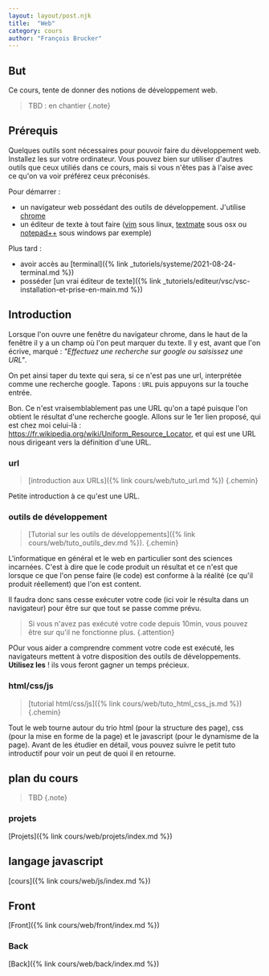 ```yaml
---
layout: layout/post.njk 
title:  "Web"
category: cours
author: "François Brucker"
---
```


## But

Ce cours, tente de donner des notions de développement web.

> TBD : en chantier
{.note}

## Prérequis

Quelques outils sont nécessaires pour pouvoir faire du développement web. Installez les sur votre ordinateur. Vous pouvez bien sur utiliser d'autres outils que ceux utiliés dans ce cours, mais si vous n'êtes pas à l'aise avec ce qu'on va voir préférez ceux préconisés.

Pour démarrer :

* un navigateur web possédant des outils de développement. J'utilise [chrome](https://www.google.fr/chrome/)
* un éditeur de texte à tout faire ([vim](https://www.vim.org/) sous linux, [textmate](https://macromates.com/) sous osx ou [notepad++](https://notepad-plus-plus.org/) sous windows par exemple)

Plus tard :

* avoir accès au [terminal]({% link _tutoriels/systeme/2021-08-24-terminal.md %})
* posséder [un vrai éditeur de texte]({% link _tutoriels/editeur/vsc/vsc-installation-et-prise-en-main.md %})

## Introduction

Lorsque l'on ouvre une fenêtre du navigateur chrome, dans le haut de la fenêtre il y a un champ où l'on peut marquer du texte. Il y est, avant que l'on écrive,  marqué : *"Effectuez une recherche sur google ou saisissez une URL"*.

On pet ainsi taper du texte qui sera, si ce n'est pas une url, interprétée comme une recherche google. Tapons : `URL` puis appuyons sur la touche entrée.

Bon. Ce n'est vraisemblablement pas une URL qu'on a tapé puisque l'on obtient le résultat d'une recherche google. Allons sur le 1er lien proposé, qui est chez moi celui-là : <https://fr.wikipedia.org/wiki/Uniform_Resource_Locator>, et qui est une URL nous dirigeant vers la définition d'une URL.

### url

> [introduction aux URLs]({% link cours/web/tuto_url.md %})
{.chemin}

Petite introduction à ce qu'est une URL.

### outils de développement

> [Tutorial sur les outils de développements]({% link cours/web/tuto_outils_dev.md %}).
{.chemin}


L'informatique en général et le web en particulier sont des sciences incarnées. C'est à dire que le code produit un résultat et ce n'est que lorsque ce que l'on pense faire (le code) est conforme à la réalité (ce qu'il produit réellement) que l'on est content.

Il faudra donc sans cesse exécuter votre code (ici voir le résulta dans un navigateur) pour être sur que tout se passe comme prévu.

> Si vous n'avez pas exécuté votre code depuis 10min, vous pouvez être sur qu'il ne fonctionne plus.
{.attention}

POur vous aider a comprendre comment votre code est exécuté, les navigateurs mettent à votre disposition des outils de développements. **Utilisez les** ! ils vous feront gagner un temps précieux.

### html/css/js

> [tutorial html/css/js]({% link cours/web/tuto_html_css_js.md %})
{.chemin}

Tout le web tourne autour du trio html (pour la structure des page), css (pour la mise en forme de la page) et le javascript (pour le dynamisme de la page). Avant de les étudier en détail, vous pouvez suivre le petit tuto introductif pour voir un peut de quoi il en retourne.

## plan du cours

> TBD
{.note}

### projets

[Projets]({% link cours/web/projets/index.md %})

## langage javascript

[cours]({% link cours/web/js/index.md %})

## Front

[Front]({% link cours/web/front/index.md %})

### Back

[Back]({% link cours/web/back/index.md %})
